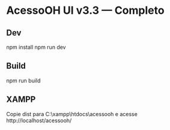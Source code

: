 # AcessoOH UI v3.3 — Completo
## Dev
npm install
npm run dev
## Build
npm run build
## XAMPP
Copie dist para C:\xampp\htdocs\acessooh e acesse http://localhost/acessooh/
